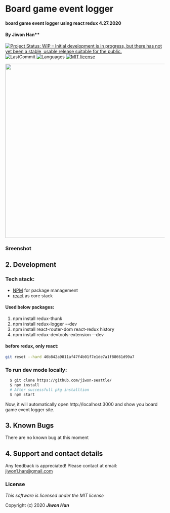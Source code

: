 
# Board game event logger

#### board game event logger using react redux 4.27.2020

#### By Jiwon Han**

[![Project Status: WIP – Initial development is in progress, but there has not yet been a stable, usable release suitable for the public.](https://www.repostatus.org/badges/latest/wip.svg)](https://www.repostatus.org/#wip)
![LastCommit](https://img.shields.io/github/last-commit/jiwon-seattle/board-game-event-logger-redux)
![Languages](https://img.shields.io/github/languages/top/jiwon-seattle/board-game-event-logger-redux)
[![MIT license](https://img.shields.io/badge/License-MIT-orange.svg)](https://lbesson.mit-license.org/)


<img src="https://miro.medium.com/max/864/1*NMF-GM_ULkLlUtkIWgeGsA.jpeg" width="550px" />


### Sreenshot

<!-- <img src="src/img/bubbleTeaSite.gif" width="550px" /> -->

## 2. Development
### Tech stack:
+ [NPM](https://www.npmjs.com/) for package management
+ [react](https://reactjs.org/) as core stack

#### Used below packages:
1. npm install redux-thunk
2. npm install redux-logger --dev
3. npm install react-router-dom react-redux history
4. npm install redux-devtools-extension --dev

#### before redux, only react: 
```bash 
git reset --hard 46b842a9811af47f4b01f7e1de7a1f88661d99a7
```

### To run dev mode locally:
```bash
  $ git clone https://github.com/jiwon-seattle/
  $ npm install  
  # After successfull pkg installtion
  $ npm start
```
Now, it will automatically open http://localhost:3000 and show you board game event logger site.

## 3. Known Bugs

There are no known bug at this moment

## 4. Support and contact details

Any feedback is appreciated! Please contact at email: jiwon1.han@gmail.com

### License

*This software is licensed under the MIT license*

Copyright (c) 2020 **_Jiwon Han_**
